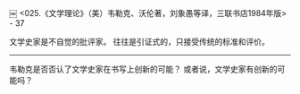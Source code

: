 ￼
<025.《文学理论》（美）韦勒克、沃伦著，刘象愚等译，三联书店1984年版> - 37

文学史家是不自觉的批评家。
往往是引证式的，只接受传统的标准和评价。

----
韦勒克是否否认了文学史家在书写上创新的可能？
或者说，文学史家有创新的可能吗？

